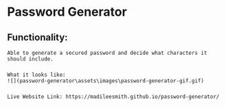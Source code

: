 # Password Generator 

## Functionality: 
    Able to generate a secured password and decide what characters it should include.

### 
    What it looks like:
    ![](password-generator\assets\images\password-generator-gif.gif)

###
    Live Website Link: https://madileesmith.github.io/password-generator/


